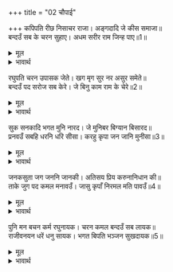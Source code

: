 +++
title = "02 चौपाई"

+++
कपिपति रीछ निसाचर राजा। अङ्गदादि जे कीस समाजा॥  
बन्दउँ सब के चरन सुहाए। अधम सरीर राम जिन्ह पाए॥1॥  

<details><summary>मूल</summary>

कपिपति रीछ निसाचर राजा। अङ्गदादि जे कीस समाजा॥  
बन्दउँ सब के चरन सुहाए। अधम सरीर राम जिन्ह पाए॥1॥  
</details>

<details><summary>भावार्थ</summary>

वानरों के राजा सुग्रीवजी, रीछों के राजा जाम्बवानजी, राक्षसों के राजा विभीषणजी और अङ्गदजी आदि जितना वानरों का समाज है, सबके सुन्दर चरणों की मैं वदना करता हूँ, जिन्होन्ने अधम (पशु और राक्षस आदि) शरीर में भी श्री रामचन्द्रजी को प्राप्त कर लिया॥1॥  
</details>

रघुपति चरन उपासक जेते। खग मृग सुर नर असुर समेते॥  
बन्दउँ पद सरोज सब केरे। जे बिनु काम राम के चेरे॥2॥  

<details><summary>मूल</summary>

रघुपति चरन उपासक जेते। खग मृग सुर नर असुर समेते॥  
बन्दउँ पद सरोज सब केरे। जे बिनु काम राम के चेरे॥2॥  
</details>

<details><summary>भावार्थ</summary>

पशु, पक्षी, देवता, मनुष्य, असुर समेत जितने श्री रामजी के चरणों के उपासक हैं, मैं उन सबके चरणकमलों की वन्दना करता हूँ, जो श्री रामजी के निष्काम सेवक हैं॥2॥  
</details>

सुक सनकादि भगत मुनि नारद। जे मुनिबर बिग्यान बिसारद॥  
प्रनवउँ सबहि धरनि धरि सीसा। करहु कृपा जन जानि मुनीसा॥3॥  

<details><summary>मूल</summary>

सुक सनकादि भगत मुनि नारद। जे मुनिबर बिग्यान बिसारद॥  
प्रनवउँ सबहि धरनि धरि सीसा। करहु कृपा जन जानि मुनीसा॥3॥  
</details>

<details><summary>भावार्थ</summary>

शुकदेवजी, सनकादि, नारदमुनि आदि जितने भक्त और परम ज्ञानी श्रेष्ठ मुनि हैं, मैं धरती पर सिर टेककर उन सबको प्रणाम करता हूँ, हे मुनीश्वरों! आप सब मुझको अपना दास जानकर कृपा कीजिए॥3॥  
</details>

जनकसुता जग जननि जानकी। अतिसय प्रिय करुनानिधान की॥  
ताके जुग पद कमल मनावउँ। जासु कृपाँ निरमल मति पावउँ॥4॥  

<details><summary>मूल</summary>

जनकसुता जग जननि जानकी। अतिसय प्रिय करुनानिधान की॥  
ताके जुग पद कमल मनावउँ। जासु कृपाँ निरमल मति पावउँ॥4॥  
</details>

<details><summary>भावार्थ</summary>

राजा जनक की पुत्री, जगत की माता और करुणा निधान श्री रामचन्द्रजी की प्रियतमा श्री जानकीजी के दोनों चरण कमलों को मैं मनाता हूँ, जिनकी कृपा से निर्मल बुद्धि पाऊँ॥4॥  
</details>

पुनि मन बचन कर्म रघुनायक। चरन कमल बन्दउँ सब लायक॥  
राजीवनयन धरें धनु सायक। भगत बिपति भञ्जन सुखदायक॥5॥  

<details><summary>मूल</summary>

पुनि मन बचन कर्म रघुनायक। चरन कमल बन्दउँ सब लायक॥  
राजीवनयन धरें धनु सायक। भगत बिपति भञ्जन सुखदायक॥5॥  
</details>

<details><summary>भावार्थ</summary>

फिर मैं मन, वचन और कर्म से कमलनयन, धनुष-बाणधारी, भक्तों की विपत्ति का नाश करने और उन्हें सुख देने वाले भगवान्‌ श्री रघुनाथजी के सर्व समर्थ चरण कमलों की वन्दना करता हूँ॥5॥
</details>

